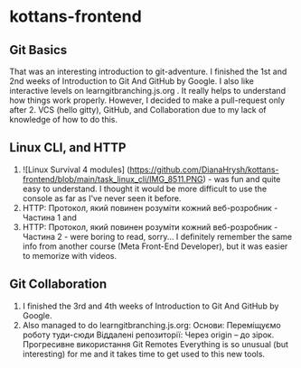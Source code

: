 # kottans-frontend

## Git Basics 
That was an interesting introduction to git-adventure. I finished the 1st and 2nd weeks of Introduction to Git And GitHub by Google. I also like interactive levels on learngitbranching.js.org . It really helps to understand how things work properly. 
However, I decided to make a pull-request only after 2. VCS (hello gitty), GitHub, and Collaboration due to my lack of knowledge of how to do this.

## Linux CLI, and HTTP
 1. ![Linux Survival 4 modules] (https://github.com/DianaHrysh/kottans-frontend/blob/main/task_linux_cli/IMG_8511.PNG) - was fun and quite easy to understand. I thought it would be more difficult to use the console as far as I've never seen it before. 
 2. HTTP: Протокол, який повинен розуміти кожний веб-розробник - Частина 1 and
 3. HTTP: Протокол, який повинен розуміти кожний веб-розробник - Частина 2 - were boring to read, sorry... I definitely remember the same info from another course (Meta Front-End Developer), but it was easier to memorize with videos.

## Git Collaboration
 1. I finished the 3rd and 4th weeks of Introduction to Git And GitHub by Google.
 2. Also managed to do learngitbranching.js.org:
Основи: Переміщуємо роботу туди-сюди
Віддалені репозиторії: Через origin – до зірок. Прогресивне використання Git Remotes
Everything is so unusual (but interesting) for me and it takes time to get used to this new tools.
